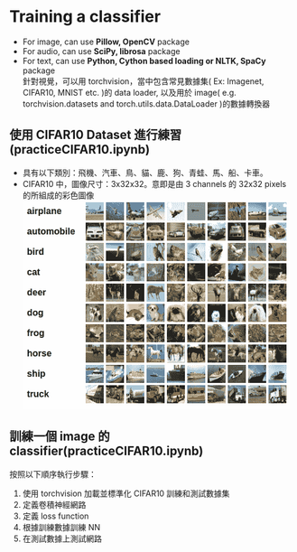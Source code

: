# Training a classifier

- For image, can use **Pillow, OpenCV** package
- For audio, can use **SciPy, librosa** package
- For text, can use **Python, Cython based loading or NLTK, SpaCy** package  
  針對視覺，可以用 torchvision，當中包含常見數據集( Ex: Imagenet, CIFAR10, MNIST etc. )的 data loader, 以及用於 image( e.g. torchvision.datasets and torch.utils.data.DataLoader )的數據轉換器

## 使用 CIFAR10 Dataset 進行練習(practiceCIFAR10.ipynb)

- 具有以下類別：飛機、汽車、鳥、貓、鹿、狗、青蛙、馬、船、卡車。
- CIFAR10 中，圖像尺寸：3x32x32。意即是由 3 channels 的 32x32 pixels 的所組成的彩色圖像
  ![CIFAR10](./image/cifar10.png)

## 訓練一個 image 的 classifier(practiceCIFAR10.ipynb)

按照以下順序執行步驟：

1. 使用 torchvision 加載並標準化 CIFAR10 訓練和測試數據集
2. 定義卷積神經網路
3. 定義 loss function
4. 根據訓練數據訓練 NN
5. 在測試數據上測試網路
